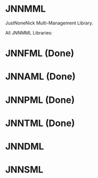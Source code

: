 # JNNMML
JustNoneNick Multi-Management Library.

All JNNMML Libraries:
# JNNFML (Done)
# JNNAML (Done)
# JNNPML (Done)
# JNNTML (Done)
# JNNDML
# JNNSML

